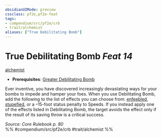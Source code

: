 ```yaml
---
obsidianUIMode: preview
cssclass: pf2e,pf2e-feat
tags:
- compendium/src/pf2e/crb
- trait/alchemist
aliases: ["True Debilitating Bomb"]
---
```

# True Debilitating Bomb  *Feat 14*  
[alchemist](/rules/traits/alchemist.md)  

- **Prerequisites**: [Greater Debilitating Bomb](/compendium/feats/greater-debilitating-bomb.md)

Ever inventive, you have discovered increasingly devastating ways for your bombs to impede and hamper your foes. When you use Debilitating Bomb, add the following to the list of effects you can choose from: [enfeebled](/rules/conditions.md#Enfeebled), [stupefied](/rules/conditions.md#Stupefied), or a –15-foot status penalty to Speeds. If you instead apply one of the effects listed in Debilitating Bomb, the target avoids the effect only if the result of its saving throw is a critical success.

*Source: Core Rulebook p. 80*  
%% #compendium/src/pf2e/crb #trait/alchemist %%